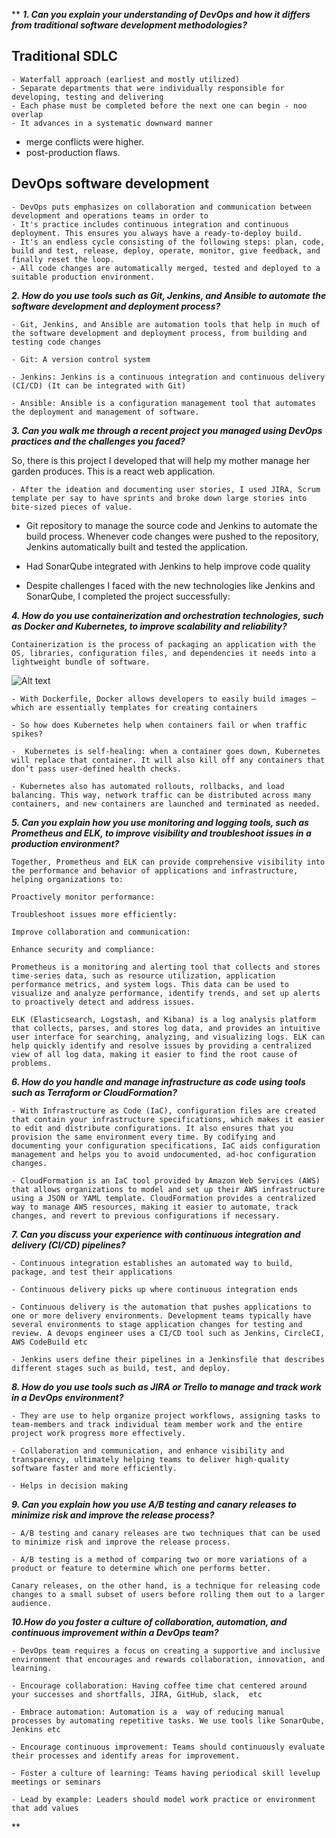 ** ***1. Can you explain your understanding of DevOps and how it differs from traditional software development methodologies?***
   
  ## Traditional SDLC
    - Waterfall approach (earliest and mostly utilized)
    - Separate departments that were individually responsible for developing, testing and delivering
    - Each phase must be completed before the next one can begin - noo overlap
    - It advances in a systematic downward manner

   -   merge conflicts were higher. 
   -   post-production flaws.
    
## DevOps software development

    - DevOps puts emphasizes on collaboration and communication between development and operations teams in order to 
    - It's practice includes continuous integration and continuous deployment. This ensures you always have a ready-to-deploy build.
    - It's an endless cycle consisting of the following steps: plan, code, build and test, release, deploy, operate, monitor, give feedback, and finally reset the loop.
    - All code changes are automatically merged, tested and deployed to a suitable production environment.

    

***2. How do you use tools such as Git, Jenkins, and Ansible to automate the software development and deployment process?***

    - Git, Jenkins, and Ansible are automation tools that help in much of the software development and deployment process, from building and testing code changes
    
    - Git: A version control system 

    - Jenkins: Jenkins is a continuous integration and continuous delivery (CI/CD) (It can be integrated with Git)

    - Ansible: Ansible is a configuration management tool that automates the deployment and management of software.

***3. Can you walk me through a recent project you managed using DevOps practices and the challenges you faced?***

   So, there is this project I developed that will help my mother manage her garden produces. This is a react web application.

    - After the ideation and documenting user stories, I used JIRA, Scrum template per say to have sprints and broke down large stories into bite-sized pieces of value.

   - Git repository to manage the source code and Jenkins to automate the build process. Whenever code changes were pushed to the repository, Jenkins automatically built and tested the application.
   - Had SonarQube integrated with Jenkins to help improve code quality

   - Despite challenges I faced with the new technologies like Jenkins and SonarQube, I completed the project successfully:
   

***4. How do you use containerization and orchestration technologies, such as Docker and Kubernetes, to improve scalability and reliability?***

    Containerization is the process of packaging an application with the OS, libraries, configuration files, and dependencies it needs into a lightweight bundle of software.

![Alt text](https://miro.medium.com/max/4800/0%2AvluSh-2PnE8IjxD6.webp)

    - With Dockerfile, Docker allows developers to easily build images —   which are essentially templates for creating containers 

    - So how does Kubernetes help when containers fail or when traffic spikes?

    -  Kubernetes is self-healing: when a container goes down, Kubernetes will replace that container. It will also kill off any containers that don’t pass user-defined health checks.

    - Kubernetes also has automated rollouts, rollbacks, and load balancing. This way, network traffic can be distributed across many containers, and new containers are launched and terminated as needed.


***5. Can you explain how you use monitoring and logging tools, such as Prometheus and ELK, to improve visibility and troubleshoot issues in a production environment?***

    Together, Prometheus and ELK can provide comprehensive visibility into the performance and behavior of applications and infrastructure, helping organizations to:

    Proactively monitor performance:

    Troubleshoot issues more efficiently: 

    Improve collaboration and communication: 

    Enhance security and compliance: 

    Prometheus is a monitoring and alerting tool that collects and stores time-series data, such as resource utilization, application performance metrics, and system logs. This data can be used to visualize and analyze performance, identify trends, and set up alerts to proactively detect and address issues.

    ELK (Elasticsearch, Logstash, and Kibana) is a log analysis platform that collects, parses, and stores log data, and provides an intuitive user interface for searching, analyzing, and visualizing logs. ELK can help quickly identify and resolve issues by providing a centralized view of all log data, making it easier to find the root cause of problems.

    

***6. How do you handle and manage infrastructure as code using tools such as Terraform or CloudFormation?***

    - With Infrastructure as Code (IaC), configuration files are created that contain your infrastructure specifications, which makes it easier to edit and distribute configurations. It also ensures that you provision the same environment every time. By codifying and documenting your configuration specifications, IaC aids configuration management and helps you to avoid undocumented, ad-hoc configuration changes.

    - CloudFormation is an IaC tool provided by Amazon Web Services (AWS) that allows organizations to model and set up their AWS infrastructure using a JSON or YAML template. CloudFormation provides a centralized way to manage AWS resources, making it easier to automate, track changes, and revert to previous configurations if necessary.


***7. Can you discuss your experience with continuous integration and delivery (CI/CD) pipelines?***
    
    - Continuous integration establishes an automated way to build, package, and test their applications

    - Continuous delivery picks up where continuous integration ends
  
    - Continuous delivery is the automation that pushes applications to one or more delivery environments. Development teams typically have several environments to stage application changes for testing and review. A devops engineer uses a CI/CD tool such as Jenkins, CircleCI, AWS CodeBuild etc
  
    - Jenkins users define their pipelines in a Jenkinsfile that describes different stages such as build, test, and deploy.

  

***8. How do you use tools such as JIRA or Trello to manage and track work in a DevOps environment?***

    - They are use to help organize project workflows, assigning tasks to team-members and track individual team member work and the entire project work progress more effectively. 
  
    - Collaboration and communication, and enhance visibility and transparency, ultimately helping teams to deliver high-quality software faster and more efficiently.
  
    - Helps in decision making

***9. Can you explain how you use A/B testing and canary releases to minimize risk and improve the release process?***

    - A/B testing and canary releases are two techniques that can be used to minimize risk and improve the release process.

    - A/B testing is a method of comparing two or more variations of a product or feature to determine which one performs better. 

    Canary releases, on the other hand, is a technique for releasing code changes to a small subset of users before rolling them out to a larger audience.


***10.How do you foster a culture of collaboration, automation, and continuous improvement within a DevOps team?***

    - DevOps team requires a focus on creating a supportive and inclusive environment that encourages and rewards collaboration, innovation, and learning.

    - Encourage collaboration: Having coffee time chat centered around your successes and shortfalls, JIRA, GitHub, slack,  etc

    - Embrace automation: Automation is a  way of reducing manual processes by automating repetitive tasks. We use tools like SonarQube, Jenkins etc

    - Encourage continuous improvement: Teams should continuously evaluate their processes and identify areas for improvement. 

    - Foster a culture of learning: Teams having periodical skill levelup meetings or seminars

    - Lead by example: Leaders should model work practice or environment that add values 








**
